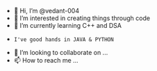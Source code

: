 - 👋 Hi, I’m @vedant-004
- 👀 I’m interested in creating things through code
- 🌱 I’m currently learning C++ and DSA
-     I've good hands in JAVA & PYTHON
- 💞️ I’m looking to collaborate on ...
- 📫 How to reach me ...

<!---
vedant-004/vedant-004 is a ✨ special ✨ repository because its `README.md` (this file) appears on your GitHub profile.
You can click the Preview link to take a look at your changes.
--->
